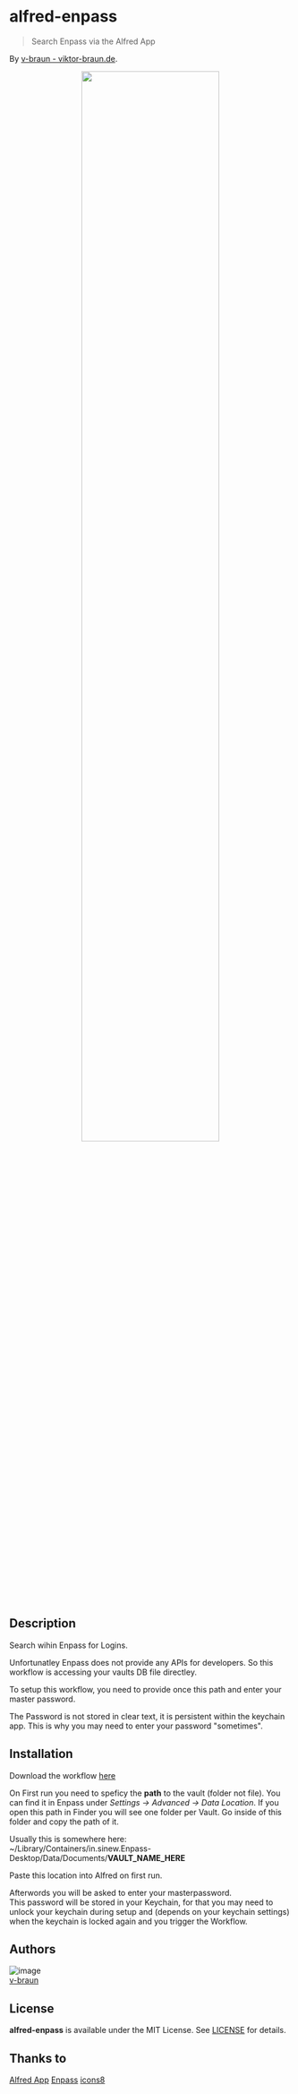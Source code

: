 # alfred-enpass
> Search Enpass via the Alfred App


By [v-braun - viktor-braun.de](https://viktor-braun.de).


<p align="center">
<img width="70%" src="resources;preview.gif" />
</p>


## Description
Search wihin Enpass for Logins.

Unfortunatley Enpass does not provide any APIs for developers.
So this workflow is accessing your vaults DB file directley.

To setup this workflow, you need to provide once this path and enter your master password.

The Password is not stored in clear text, it is persistent within the keychain app.
This is why you may need to enter your password "sometimes".


## Installation

Download the workflow [here](....)

On First run you need to speficy the **path** to the vault (folder not file).
You can find it in Enpass under *Settings -> Advanced -> Data Location*.
If you open this path in Finder you will see one folder per Vault.
Go inside of this folder and copy the path of it.

Usually this is somewhere here:  
~/Library/Containers/in.sinew.Enpass-Desktop/Data/Documents/**VAULT_NAME_HERE**


Paste this location into Alfred on first run.

Afterwords you will be asked to enter your masterpassword.  
This password will be stored in your Keychain, for that you may need to unlock your keychain during setup and (depends on your keychain settings) when the keychain is locked again and you trigger the Workflow.


## Authors

![image](https://avatars3.githubusercontent.com/u/4738210?v=3&amp;s=50)  
[v-braun](https://github.com/v-braun/)



## License
**alfred-enpass** is available under the MIT License. See [LICENSE](LICENSE) for details.


## Thanks to
[Alfred App](https://www.alfredapp.com/)
[Enpass](https://www.enpass.io/)
[icons8](https://icons8.com)